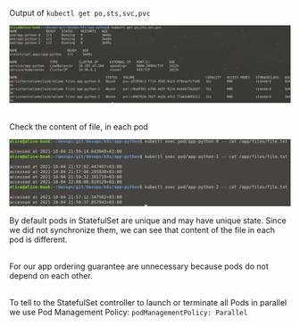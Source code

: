 Output of `kubectl get po,sts,svc,pvc`

![](./screenshots/get-sts.png)

\
Check the content of file, in each pod

![](./screenshots/pods-output.png)

By default pods in StatefulSet are unique and may have unique state. Since we did not synchronize them, we can see that content of the file in each pod is different.

\
For our app ordering guarantee are unnecessary because pods do not depend on each other.

\
To tell to the StatefulSet controller to launch or terminate all Pods in parallel we use Pod Management Policy: `podManagementPolicy: Parallel`